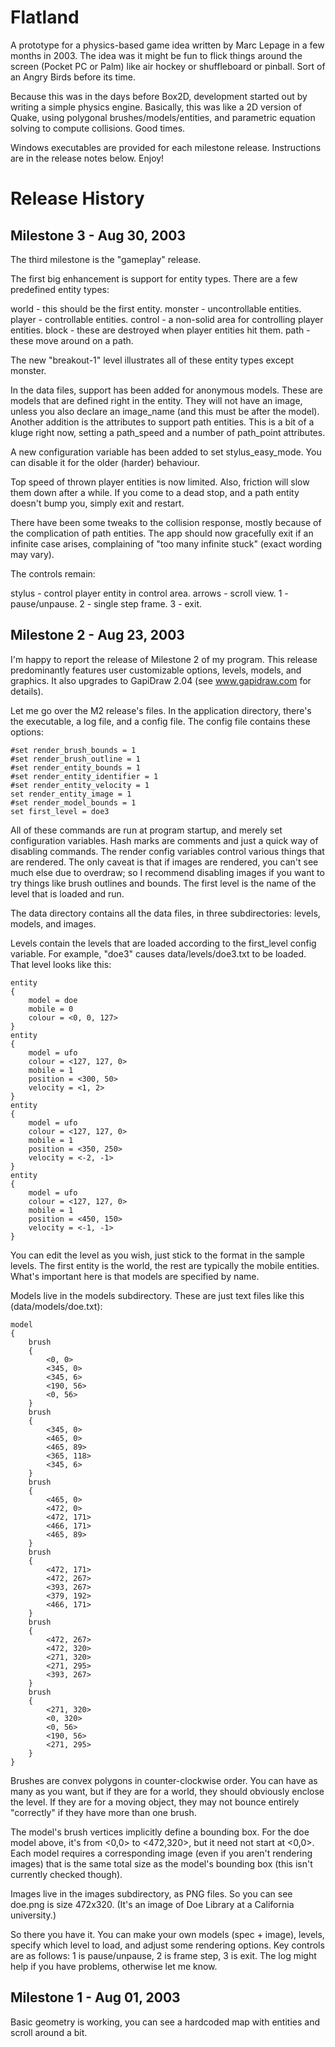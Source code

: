 Flatland
========

A prototype for a physics-based game idea written by Marc Lepage in a few months in 2003. The idea was it might be fun to flick things around the screen (Pocket PC or Palm) like air hockey or shuffleboard or pinball. Sort of an Angry Birds before its time.

Because this was in the days before Box2D, development started out by writing a simple physics engine. Basically, this was like a 2D version of Quake, using polygonal brushes/models/entities, and parametric equation solving to compute collisions. Good times.

Windows executables are provided for each milestone release. Instructions are in the release notes below. Enjoy!

Release History
===============

Milestone 3 - Aug 30, 2003
--------------------------

The third milestone is the "gameplay" release.

The first big enhancement is support for entity types. There are a few predefined entity types:

world - this should be the first entity.
monster - uncontrollable entities.
player - controllable entities.
control - a non-solid area for controlling player entities.
block - these are destroyed when player entities hit them.
path - these move around on a path.

The new "breakout-1" level illustrates all of these entity types except monster.

In the data files, support has been added for anonymous models. These are models that are defined right in the entity. They will not have an image, unless you also declare an image_name (and this must be after the model). Another addition is the attributes to support path entities. This is a bit of a kluge right now, setting a path_speed and a number of path_point attributes.

A new configuration variable has been added to set stylus_easy_mode. You can disable it for the older (harder) behaviour.

Top speed of thrown player entities is now limited. Also, friction will slow them down after a while. If you come to a dead stop, and a path entity doesn't bump you, simply exit and restart.

There have been some tweaks to the collision response, mostly because of the complication of path entities. The app should now gracefully exit if an infinite case arises, complaining of "too many infinite stuck" (exact wording may vary).

The controls remain:

stylus - control player entity in control area.
arrows - scroll view.
1 - pause/unpause.
2 - single step frame.
3 - exit.

Milestone 2 - Aug 23, 2003
--------------------------

I'm happy to report the release of Milestone 2 of my program. This release predominantly features user customizable options, levels, models, and graphics. It also upgrades to GapiDraw 2.04 (see www.gapidraw.com for details).

Let me go over the M2 release's files. In the application directory, there's the executable, a log file, and a config file. The config file contains these options:

    #set render_brush_bounds = 1
    #set render_brush_outline = 1
    #set render_entity_bounds = 1
    #set render_entity_identifier = 1
    #set render_entity_velocity = 1
    set render_entity_image = 1
    #set render_model_bounds = 1
    set first_level = doe3

All of these commands are run at program startup, and merely set configuration variables. Hash marks are comments and just a quick way of disabling commands. The render config variables control various things that are rendered. The only caveat is that if images are rendered, you can't see much else due to overdraw; so I recommend disabling images if you want to try things like brush outlines and bounds. The first level is the name of the level that is loaded and run.

The data directory contains all the data files, in three subdirectories: levels, models, and images.

Levels contain the levels that are loaded according to the first_level config variable. For example, "doe3" causes data/levels/doe3.txt to be loaded. That level looks like this:

    entity
    {
        model = doe
        mobile = 0
        colour = <0, 0, 127>
    }
    entity
    {
        model = ufo
        colour = <127, 127, 0>
        mobile = 1
        position = <300, 50>
        velocity = <1, 2>
    }
    entity
    {
        model = ufo
        colour = <127, 127, 0>
        mobile = 1
        position = <350, 250>
        velocity = <-2, -1>
    }
    entity
    {
        model = ufo
        colour = <127, 127, 0>
        mobile = 1
        position = <450, 150>
        velocity = <-1, -1>
    }

You can edit the level as you wish, just stick to the format in the sample levels. The first entity is the world, the rest are typically the mobile entities. What's important here is that models are specified by name.

Models live in the models subdirectory. These are just text files like this (data/models/doe.txt):

    model
    {
        brush
        {
            <0, 0>
            <345, 0>
            <345, 6>
            <190, 56>
            <0, 56>
        }
        brush
        {
            <345, 0>
            <465, 0>
            <465, 89>
            <365, 118>
            <345, 6>
        }
        brush
        {
            <465, 0>
            <472, 0>
            <472, 171>
            <466, 171>
            <465, 89>
        }
        brush
        {
            <472, 171>
            <472, 267>
            <393, 267>
            <379, 192>
            <466, 171>
        }
        brush
        {
            <472, 267>
            <472, 320>
            <271, 320>
            <271, 295>
            <393, 267>
        }
        brush
        {
            <271, 320>
            <0, 320>
            <0, 56>
            <190, 56>
            <271, 295>
        }
    }

Brushes are convex polygons in counter-clockwise order. You can have as many as you want, but if they are for a world, they should obviously enclose the level. If they are for a moving object, they may not bounce entirely "correctly" if they have more than one brush.

The model's brush vertices implicitly define a bounding box. For the doe model above, it's from <0,0> to <472,320>, but it need not start at <0,0>. Each model requires a corresponding image (even if you aren't rendering images) that is the same total size as the model's bounding box (this isn't currently checked though).

Images live in the images subdirectory, as PNG files. So you can see doe.png is size 472x320. (It's an image of Doe Library at a California university.)

So there you have it. You can make your own models (spec + image), levels, specify which level to load, and adjust some rendering options. Key controls are as follows: 1 is pause/unpause, 2 is frame step, 3 is exit. The log might help if you have problems, otherwise let me know.

Milestone 1 - Aug 01, 2003
--------------------------

Basic geometry is working, you can see a hardcoded map with entities and scroll around a bit.
